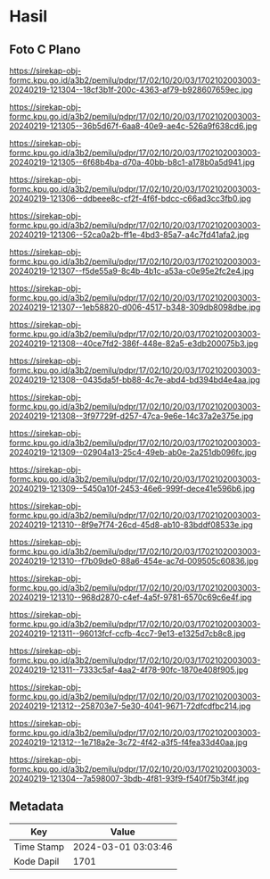 # Hasil

## Foto C Plano

https://sirekap-obj-formc.kpu.go.id/a3b2/pemilu/pdpr/17/02/10/20/03/1702102003003-20240219-121304--18cf3b1f-200c-4363-af79-b928607659ec.jpg

https://sirekap-obj-formc.kpu.go.id/a3b2/pemilu/pdpr/17/02/10/20/03/1702102003003-20240219-121305--36b5d67f-6aa8-40e9-ae4c-526a9f638cd6.jpg

https://sirekap-obj-formc.kpu.go.id/a3b2/pemilu/pdpr/17/02/10/20/03/1702102003003-20240219-121305--6f68b4ba-d70a-40bb-b8c1-a178b0a5d941.jpg

https://sirekap-obj-formc.kpu.go.id/a3b2/pemilu/pdpr/17/02/10/20/03/1702102003003-20240219-121306--ddbeee8c-cf2f-4f6f-bdcc-c66ad3cc3fb0.jpg

https://sirekap-obj-formc.kpu.go.id/a3b2/pemilu/pdpr/17/02/10/20/03/1702102003003-20240219-121306--52ca0a2b-ff1e-4bd3-85a7-a4c7fd41afa2.jpg

https://sirekap-obj-formc.kpu.go.id/a3b2/pemilu/pdpr/17/02/10/20/03/1702102003003-20240219-121307--f5de55a9-8c4b-4b1c-a53a-c0e95e2fc2e4.jpg

https://sirekap-obj-formc.kpu.go.id/a3b2/pemilu/pdpr/17/02/10/20/03/1702102003003-20240219-121307--1eb58820-d006-4517-b348-309db8098dbe.jpg

https://sirekap-obj-formc.kpu.go.id/a3b2/pemilu/pdpr/17/02/10/20/03/1702102003003-20240219-121308--40ce7fd2-386f-448e-82a5-e3db200075b3.jpg

https://sirekap-obj-formc.kpu.go.id/a3b2/pemilu/pdpr/17/02/10/20/03/1702102003003-20240219-121308--0435da5f-bb88-4c7e-abd4-bd394bd4e4aa.jpg

https://sirekap-obj-formc.kpu.go.id/a3b2/pemilu/pdpr/17/02/10/20/03/1702102003003-20240219-121308--3f97729f-d257-47ca-9e6e-14c37a2e375e.jpg

https://sirekap-obj-formc.kpu.go.id/a3b2/pemilu/pdpr/17/02/10/20/03/1702102003003-20240219-121309--02904a13-25c4-49eb-ab0e-2a251db096fc.jpg

https://sirekap-obj-formc.kpu.go.id/a3b2/pemilu/pdpr/17/02/10/20/03/1702102003003-20240219-121309--5450a10f-2453-46e6-999f-dece41e596b6.jpg

https://sirekap-obj-formc.kpu.go.id/a3b2/pemilu/pdpr/17/02/10/20/03/1702102003003-20240219-121310--8f9e7f74-26cd-45d8-ab10-83bddf08533e.jpg

https://sirekap-obj-formc.kpu.go.id/a3b2/pemilu/pdpr/17/02/10/20/03/1702102003003-20240219-121310--f7b09de0-88a6-454e-ac7d-009505c60836.jpg

https://sirekap-obj-formc.kpu.go.id/a3b2/pemilu/pdpr/17/02/10/20/03/1702102003003-20240219-121310--968d2870-c4ef-4a5f-9781-6570c69c6e4f.jpg

https://sirekap-obj-formc.kpu.go.id/a3b2/pemilu/pdpr/17/02/10/20/03/1702102003003-20240219-121311--96013fcf-ccfb-4cc7-9e13-e1325d7cb8c8.jpg

https://sirekap-obj-formc.kpu.go.id/a3b2/pemilu/pdpr/17/02/10/20/03/1702102003003-20240219-121311--7333c5af-4aa2-4f78-90fc-1870e408f905.jpg

https://sirekap-obj-formc.kpu.go.id/a3b2/pemilu/pdpr/17/02/10/20/03/1702102003003-20240219-121312--258703e7-5e30-4041-9671-72dfcdfbc214.jpg

https://sirekap-obj-formc.kpu.go.id/a3b2/pemilu/pdpr/17/02/10/20/03/1702102003003-20240219-121312--1e718a2e-3c72-4f42-a3f5-f4fea33d40aa.jpg

https://sirekap-obj-formc.kpu.go.id/a3b2/pemilu/pdpr/17/02/10/20/03/1702102003003-20240219-121304--7a598007-3bdb-4f81-93f9-f540f75b3f4f.jpg


## Metadata

| Key        | Value               |
| ---------- | ------------------- |
| Time Stamp | 2024-03-01 03:03:46 |
| Kode Dapil | 1701                |



